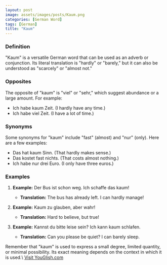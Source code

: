 ```yaml
---
layout: post
image: assets/images/posts/Kaum.png
categories: [German Word]
tags: [German]
title: "Kaum"
---
```


### Definition

"Kaum" is a versatile German word that can be used as an adverb or conjunction. Its literal translation is "hardly" or "barely," but it can also be understood as "scarcely" or "almost not." 

### Opposites

The opposite of "kaum" is "viel" or "sehr," which suggest abundance or a large amount. For example:

- Ich habe kaum Zeit. (I hardly have any time.)
- Ich habe viel Zeit. (I have a lot of time.)

### Synonyms

Some synonyms for "kaum" include "fast" (almost) and "nur" (only). Here are a few examples:

- Das hat kaum Sinn. (That hardly makes sense.)
- Das kostet fast nichts. (That costs almost nothing.)
- Ich habe nur drei Euro. (I only have three euros.)

### Examples

1. **Example:** Der Bus ist schon weg. Ich schaffe das kaum!
   - **Translation:** The bus has already left. I can hardly manage!
   
2. **Example:** Kaum zu glauben, aber wahr! 
   - **Translation:** Hard to believe, but true!

3. **Example:** Kannst du bitte leise sein? Ich kann kaum schlafen.
   - **Translation:** Can you please be quiet? I can barely sleep.

Remember that "kaum" is used to express a small degree, limited quantity, or minimal possibility. Its exact meaning depends on the context in which it is used.\ <a id="yg-widget-0" class="youglish-widget" data-query="Kaum" data-lang="german" data-components="8412" data-auto-start="0" data-bkg-color="theme_light" data-title="How%20to%20pronounce%20Kaum%20in%20German"  rel="nofollow" href="https://youglish.com">Visit YouGlish.com</a><script async src="https://youglish.com/public/emb/widget.js" charset="utf-8"></script>